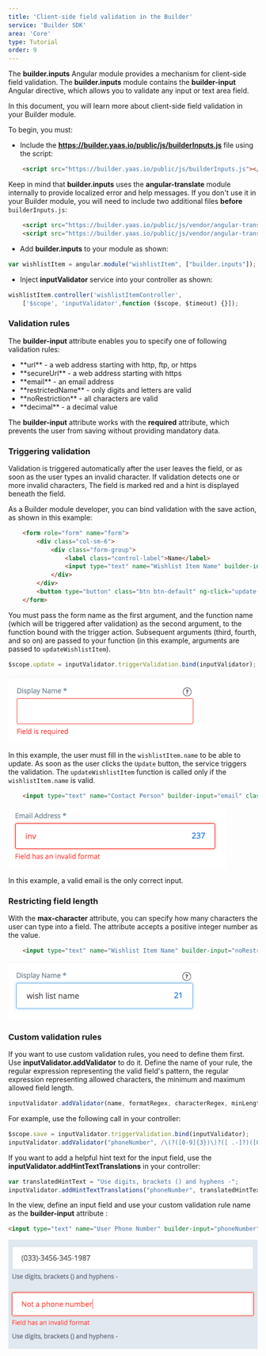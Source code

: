 ```yaml
---
title: 'Client-side field validation in the Builder'
service: 'Builder SDK'
area: 'Core'
type: Tutorial
order: 9
---
```


The **builder.inputs** Angular module provides a mechanism for client-side field validation. The **builder.inputs** module contains the <b>builder-input</b> Angular directive, which allows you to validate any input or text area field.

In this document, you will learn more about client-side field validation in your Builder module.

To begin, you must:

* Include the **https://builder.yaas.io/public/js/builderInputs.js** file using the script:

```html
    <script src="https://builder.yaas.io/public/js/builderInputs.js"></script>
```

Keep in mind that **builder.inputs** uses the **angular-translate** module internally to provide localized error and help messages. If you don't use it in your Builder module, you will need to include two additional files **before** `builderInputs.js`:

```html
    <script src="https://builder.yaas.io/public/js/vendor/angular-translate/angular-translate.js"></script>
    <script src="https://builder.yaas.io/public/js/vendor/angular-translate-loader-static-files/angular-translate-loader-static-files.js"></script>
```

* Add **builder.inputs** to your module as shown:

```js
var wishlistItem = angular.module("wishlistItem", ["builder.inputs"]);
```

* Inject **inputValidator** service into your controller as shown:

```js
wishlistItem.controller('wishlistItemController',
    ['$scope', 'inputValidator',function ($scope, $timeout) {}]);
```

### Validation rules

The <b>builder-input</b> attribute enables you to specify one of following validation rules:

<ul>
<li> **url** - a web address starting with http, ftp, or https</li>
<li> **secureUrl** - a web address starting with https</li>
<li> **email** - an email address</li>
<li> **restrictedName** - only digits and letters are valid</li>
<li> **noRestriction** - all characters are valid</li>
<li> **decimal** - a decimal value</li>
</ul>

The <b>builder-input</b> attribute works with the <b>required</b> attribute, which prevents the user from saving without providing mandatory data.

### Triggering validation

Validation is triggered automatically after the user leaves the field, or as soon as the user types an invalid character. If validation detects one or more invalid characters, The field is marked red and a hint is displayed beneath the field.

As a Builder module developer, you can bind validation with the save action, as shown in this example:

```html
    <form role="form" name="form">
        <div class="col-sm-6">
            <div class="form-group">
                <label class="control-label">Name</label>
                <input type="text" name="Wishlist Item Name" builder-input="noRestriction" class="form-control input-lg" ng-model="wishlistItem.name" required></input>
            </div>
        </div>
        <button type="button" class="btn btn-default" ng-click="update(form, updateWishlistItem)">Update</button>
    </form>
```

You must pass the form name as the first argument, and the function name (which will be triggered after validation) as the second argument, to the function bound with the trigger action. Subsequent arguments (third, fourth, and so on) are passed to your function (in this example, arguments are passed to `updateWishlistItem`).

```js
$scope.update = inputValidator.triggerValidation.bind(inputValidator);
```

<img src="img/mandatory.png"/>

In this example, the user must fill in the `wishlistItem.name` to be able to update. As soon as the user clicks the `Update` button, the service triggers the validation. The `updateWishlistItem` function is called only if the `wishlistItem.name` is valid.

```html
    <input type="text" name="Contact Person" builder-input="email" class="form-control input-lg" ng-model="contactPerson.email"></input>
```

<img src="img/invalid.png"/>


In this example, a valid email is the only correct input.

### Restricting field length

With the <b>max-character</b> attribute, you can specify how many characters the user can type into a field. The attribute accepts a positive integer number as the value.

```html
    <input type="text" name="Wishlist Item Name" builder-input="noRestriction" class="form-control input-lg" ng-model="wishlistItem.name" required max-character="35"></input>
```

<img src="img/maxChar.png"/>

### Custom validation rules
If you want to use custom validation rules, you need to define them first. Use **inputValidator.addValidator** to do it. Define the name of your rule, the regular expression representing the valid field's pattern, the regular expression representing allowed characters, the minimum and maximum allowed field length.
```js
inputValidator.addValidator(name, formatRegex, characterRegex, minLength, maxLength);
```
For example, use the following call in your controller:
```js
$scope.save = inputValidator.triggerValidation.bind(inputValidator);
inputValidator.addValidator("phoneNumber", /\(?([0-9]{3})\)?([ .-]?)([0-9]{3})\2([0-9]{4})/, null, 3, 35);
```
If you want to add a helpful hint text for the input field, use the **inputValidator.addHintTextTranslations**  in your controller:
```js
var translatedHintText = "Use digits, brackets () and hyphens -";
inputValidator.addHintTextTranslations("phoneNumber", translatedHintText);
```
In the view, define an input field and use your custom validation rule name as the **builder-input** attribute :
```html
<input type="text" name="User Phone Number" builder-input="phoneNumber" class="form-control input-lg" ng-model="user.phone" ></input>
```

<img src="img/customValidation.png"/>
